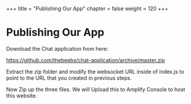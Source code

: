 +++
title = "Publishing Our App"
chapter = false
weight = 120
+++

# Publishing Our App

Download the Chat application from here:

https://github.com/thebeebs/chat-application/archive/master.zip

Extract the zip folder and modify the websocket URL inside of index.js to point to the URL that you created in previous steps. 

Now Zip up the three files. We will Upload this to Amplify Console to host this website.




